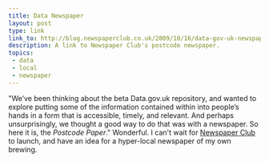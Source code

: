 ```yaml
---
title: Data Newspaper
layout: post
type: link
link_to: http://blog.newspaperclub.co.uk/2009/10/16/data-gov-uk-newspaper/
description: A link to Newspaper Club's postcode newspaper.
topics:
 - data
 - local
 - newspaper
---
```


"We’ve been thinking about the beta Data.gov.uk repository, and wanted to explore putting some of the information contained within into people’s hands in a form that is accessible, timely, and relevant. And perhaps unsurprisingly, we thought a good way to do that was with a newspaper. So here it is, the _Postcode Paper_." Wonderful. I can't wait for [Newspaper Club][1] to launch, and have an idea for a hyper-local newspaper of my own brewing.

[1]:http://www.newspaperclub.co.uk/